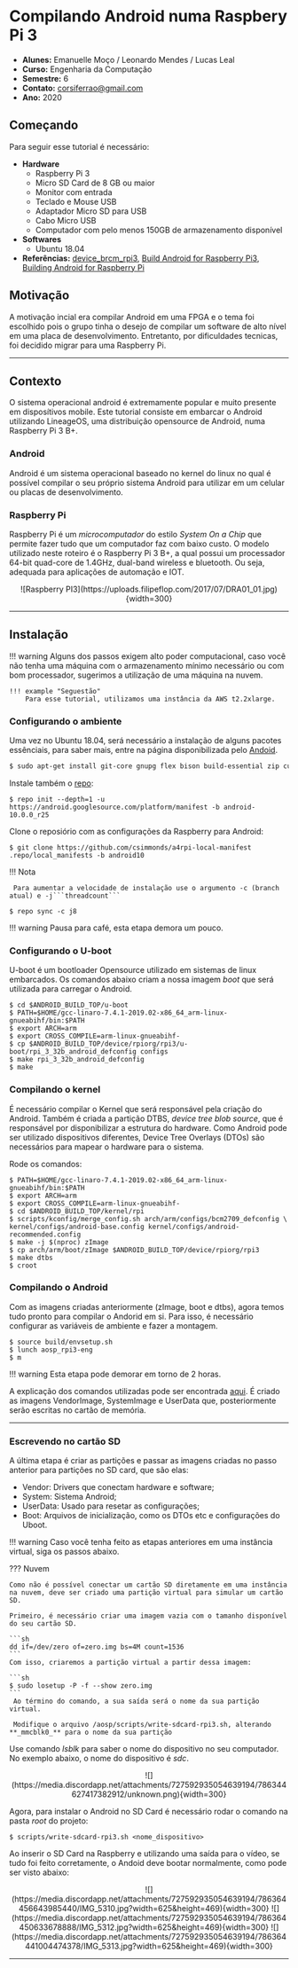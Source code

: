 # Compilando Android numa Raspbery Pi 3 

- **Alunes:** Emanuelle Moço / Leonardo Mendes / Lucas Leal
- **Curso:** Engenharia da Computação
- **Semestre:** 6
- **Contato:** corsiferrao@gmail.com
- **Ano:** 2020

## Começando

Para seguir esse tutorial é necessário:

- **Hardware** 
    - Raspberry Pi 3 
    - Micro SD Card de 8 GB ou maior
    - Monitor com entrada   
    - Teclado e Mouse USB
    - Adaptador Micro SD para USB 
    - Cabo Micro USB
    - Computador com pelo menos 150GB de armazenamento disponível   
- **Softwares** 
    - Ubuntu 18.04
- **Referências:** [device_brcm_rpi3](https://github.com/android-rpi/device_brcm_rpi3), [Build Android for Raspberry Pi3](https://github.com/tab-pi/platform_manifest), [Building Android for Raspberry Pi](https://github.com/csimmonds/a4rpi-local-manifest/)
    

## Motivação  
A motivação incial era compilar Android em uma FPGA e o tema foi escolhido pois o grupo tinha o desejo de compilar um software de alto nível em uma placa de desenvolvimento. Entretanto, por dificuldades tecnicas, foi decidido migrar para uma Raspberry Pi.

----------------------------------------------

## Contexto 

O sistema operacional android é extremamente popular e muito presente em disposítivos mobile. Este tutorial consiste em embarcar o Android utilizando LineageOS, uma distribuição opensource de Android, numa Raspberry Pi 3 B+. 

### Android

Android é um sistema operacional baseado no kernel do linux no qual é possível compilar o seu próprio sistema Android para utilizar em um celular ou placas de desenvolvimento.  

### Raspberry Pi 

Raspberry Pi é um _microcomputador_ do estilo _System On a Chip_ que permite fazer tudo que um computador faz com baixo custo.
O modelo utilizado neste roteiro é o Raspberry Pi 3 B+, a qual possui um processador 64-bit quad-core de 1.4GHz, dual-band wireless e bluetooth. Ou seja, adequada para aplicações de automação e IOT.

<center>![Raspberry PI3](https://uploads.filipeflop.com/2017/07/DRA01_01.jpg){width=300}</center>

----------------------------------------------

## Instalação

!!! warning
    Alguns dos passos exigem alto poder computacional, caso você não tenha uma máquina com o armazenamento mínimo necessário ou com bom processador, sugerimos a utilização de uma máquina na nuvem.
    
    !!! example "Seguestão"
        Para esse tutorial, utilizamos uma instância da AWS t2.2xlarge.


### Configurando o ambiente
Uma vez no Ubuntu 18.04, será necessário a instalação de alguns pacotes essênciais, para saber mais, entre na página disponibilizada pelo [Andoid](https://source.android.com/setup/build/initializing).
```sh
$ sudo apt-get install git-core gnupg flex bison build-essential zip curl zlib1g-dev gcc-multilib g++-multilib libc6-dev-i386 lib32ncurses5-dev x11proto-core-dev libx11-dev lib32z1-dev libgl1-mesa-dev libxml2-utils xsltproc unzip fontconfig openjdk-8-jdk gcc-arm-linux-gnueabihf libssl-dev python-mako
```
Instale também o [repo](https://source.android.com/setup/develop#repo):
```
$ repo init --depth=1 -u https://android.googlesource.com/platform/manifest -b android-10.0.0_r25
```

Clone o reposiório com as configurações da Raspberry para Android:

```
$ git clone https://github.com/csimmonds/a4rpi-local-manifest .repo/local_manifests -b android10
```

!!! Nota

     Para aumentar a velocidade de instalação use o argumento -c (branch atual) e -j```threadcount``` 
```
$ repo sync -c j8
```

!!! warning
    Pausa para café, esta etapa demora um pouco.

### Configurando o U-boot

U-boot é um bootloader Opensource utilizado em sistemas de linux embarcados. Os comandos abaixo criam a nossa imagem _boot_ que será utilizada para carregar o Android.
```
$ cd $ANDROID_BUILD_TOP/u-boot
$ PATH=$HOME/gcc-linaro-7.4.1-2019.02-x86_64_arm-linux-gnueabihf/bin:$PATH
$ export ARCH=arm
$ export CROSS_COMPILE=arm-linux-gnueabihf-
$ cp $ANDROID_BUILD_TOP/device/rpiorg/rpi3/u-boot/rpi_3_32b_android_defconfig configs
$ make rpi_3_32b_android_defconfig
$ make

```

### Compilando o kernel

É necessário compilar o Kernel que será responsável pela criação do Android. Também é criada a partição DTBS, _device tree blob source_, que é responsável por disponibilizar a estrutura do hardware. Como Android pode ser utilizado dispositivos diferentes, Device Tree Overlays (DTOs) são necessários para mapear o hardware para o sistema.  


Rode os comandos: 
``` 
$ PATH=$HOME/gcc-linaro-7.4.1-2019.02-x86_64_arm-linux-gnueabihf/bin:$PATH
$ export ARCH=arm
$ export CROSS_COMPILE=arm-linux-gnueabihf-
$ cd $ANDROID_BUILD_TOP/kernel/rpi
$ scripts/kconfig/merge_config.sh arch/arm/configs/bcm2709_defconfig \
kernel/configs/android-base.config kernel/configs/android-recommended.config
$ make -j $(nproc) zImage
$ cp arch/arm/boot/zImage $ANDROID_BUILD_TOP/device/rpiorg/rpi3
$ make dtbs
$ croot
```

### Compilando o Android

Com as imagens criadas anteriormente (zImage, boot e dtbs), agora temos tudo pronto para compilar o Andorid em si. Para isso, é necessário configurar as variáveis de ambiente e fazer a montagem.  

```
$ source build/envsetup.sh
$ lunch aosp_rpi3-eng
$ m
```
!!! warning
    Esta etapa pode demorar em torno de 2 horas.

A explicação dos comandos utilizadas pode ser encontrada [aqui](https://source.android.com/setup/build/building).  É criado as imagens VendorImage, SystemImage e UserData que, posteriormente serão escritas no cartão de memória. 

---------------------------------------------- 

### Escrevendo no cartão SD 

A última etapa é  criar as partições e passar as imagens criadas no passo anterior para partições no SD card, que são elas:

- Vendor:  Drivers que conectam hardware e software;
- System: Sistema Android;
- UserData: Usado para resetar as configurações;
- Boot: Arquivos de inicialização, como os DTOs etc e configurações do Uboot.



!!! warning
    Caso você tenha feito as etapas anteriores em uma instância virtual, siga os passos abaixo.

??? Nuvem 

    Como não é possível conectar um cartão SD diretamente em uma instância na nuvem, deve ser criado uma partição virtual para simular um cartão SD. 
    
    Primeiro, é necessário criar uma imagem vazia com o tamanho disponível do seu cartão SD.

    ```sh
    dd if=/dev/zero of=zero.img bs=4M count=1536
    ```
    Com isso, criaremos a partição virtual a partir dessa imagem:
   
    ```sh
    $ sudo losetup -P -f --show zero.img
    ```
     Ao término do comando, a sua saída será o nome da sua partição virtual.  

     Modifique o arquivo /aosp/scripts/write-sdcard-rpi3.sh, alterando **_mmcblk0_** para o nome da sua partição




Use comando _lsblk_ para saber o nome do dispositivo no seu computador. 
No exemplo abaixo, o nome do dispositivo é _sdc_.

<center>![](https://media.discordapp.net/attachments/727592935054639194/786344627417382912/unknown.png){width=300}</center>

Agora, para instalar o Android no SD Card é necessário rodar o comando na pasta _root_ do projeto:
``` 
$ scripts/write-sdcard-rpi3.sh <nome_dispositivo>
```

Ao inserir o SD Card na Raspberry e utilizando uma saída para o vídeo, se tudo foi feito corretamente, o Andoid deve bootar normalmente, como pode ser visto abaixo:
<center>![](https://media.discordapp.net/attachments/727592935054639194/786364456643985440/IMG_5310.jpg?width=625&height=469){width=300} ![](https://media.discordapp.net/attachments/727592935054639194/786364450633678888/IMG_5312.jpg?width=625&height=469){width=300} 
![](https://media.discordapp.net/attachments/727592935054639194/786364441004474378/IMG_5313.jpg?width=625&height=469){width=300} </center>


---

